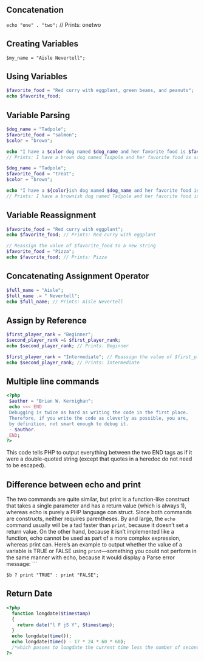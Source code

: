 ## Concatenation
`echo "one" . "two";` // Prints: onetwo

## Creating Variables
`$my_name = "Aisle Nevertell";`

## Using Variables
``` php
$favorite_food = "Red curry with eggplant, green beans, and peanuts";
echo $favorite_food;
```

## Variable Parsing
``` php
$dog_name = "Tadpole";
$favorite_food = "salmon";
$color = "brown";

echo "I have a $color dog named $dog_name and her favorite food is $favorite_food.";
// Prints: I have a brown dog named Tadpole and her favorite food is salmon.
```

```php
$dog_name = "Tadpole";
$favorite_food = "treat";
$color = "brown";

echo "I have a ${color}ish dog named $dog_name and her favorite food is ${favorite_food}s.";
// Prints: I have a brownish dog named Tadpole and her favorite food is treats.
```

## Variable Reassignment
```php
$favorite_food = "Red curry with eggplant";
echo $favorite_food; // Prints: Red curry with eggplant

// Reassign the value of $favorite_food to a new string
$favorite_food = "Pizza"; 
echo $favorite_food; // Prints: Pizza
```

## Concatenating Assignment Operator
```php
$full_name = "Aisle";
$full_name .= " Nevertell";
echo $full_name; // Prints: Aisle Nevertell
```

## Assign by Reference
```php
$first_player_rank = "Beginner";
$second_player_rank =& $first_player_rank; 
echo $second_player_rank; // Prints: Beginner

$first_player_rank = "Intermediate"; // Reassign the value of $first_player_rank
echo $second_player_rank; // Prints: Intermediate
```

## Multiple line commands
 ``` php
<?php
  $author = "Brian W. Kernighan";
  echo <<<_END
  Debugging is twice as hard as writing the code in the first place.
  Therefore, if you write the code as cleverly as possible, you are,
  by definition, not smart enough to debug it.
  - $author.
 _END;
 ?>
```
This code tells PHP to output everything between the two END tags as if it were a double-quoted string (except that quotes in a heredoc do not need to be escaped).

## Difference between echo and print
The two commands are quite similar, but print is a function-like construct that takes a single parameter and has a return value (which is always 1), whereas echo is purely a PHP language con struct. Since both commands are constructs, neither requires parentheses. 
By and large, the `echo` command usually will be a tad faster than `print`, because it doesn’t set a return value. On the other hand, because it isn’t implemented like a function, echo cannot be used as part of a more complex expression, whereas print can. 
Here’s an example to output whether the value of a variable is TRUE or FALSE using `print`—something you could not perform in the same manner with echo, because it would display a Parse error message: ```
```
$b ? print "TRUE" : print "FALSE";
```

## Return Date
```php
<?php
  function longdate($timestamp)
  {
    return date("l F jS Y", $timestamp);
  }
  echo longdate(time());
  echo longdate(time() - 17 * 24 * 60 * 60); 
  /*which passes to longdate the current time less the number of seconds since 17 days ago (17 days × 24 hours × 60 minutes × 60 seconds).*/
?>
```